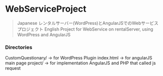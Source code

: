 # WebServiceProject
> Japanese
レンタルサーバー(WordPress)とAngularJSでのWebサービスプロジェクト
> English
Project for WebService on rentalServer, using WordPress and AngularJS

### Directories
CustomQuestionary/ -> for WordPress Plugin
index.html         -> for angularJS main page
project/           -> for implementation AngularJS and PHP that called js request

